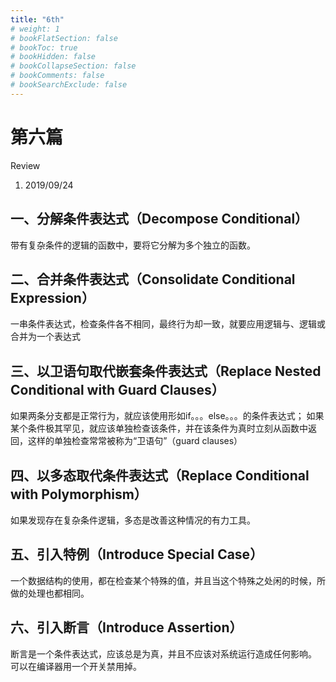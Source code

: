 ```yaml
---
title: "6th"
# weight: 1
# bookFlatSection: false
# bookToc: true
# bookHidden: false
# bookCollapseSection: false
# bookComments: false
# bookSearchExclude: false
---
```


# 第六篇

Review
1. 2019/09/24

## 一、分解条件表达式（Decompose Conditional）
带有复杂条件的逻辑的函数中，要将它分解为多个独立的函数。

## 二、合并条件表达式（Consolidate Conditional Expression）
一串条件表达式，检查条件各不相同，最终行为却一致，就要应用逻辑与、逻辑或合并为一个表达式

## 三、以卫语句取代嵌套条件表达式（Replace Nested Conditional with Guard Clauses）
如果两条分支都是正常行为，就应该使用形如if。。。else。。。的条件表达式；
如果某个条件极其罕见，就应该单独检查该条件，并在该条件为真时立刻从函数中返回，这样的单独检查常常被称为“卫语句”（guard clauses）

## 四、以多态取代条件表达式（Replace Conditional with Polymorphism）
如果发现存在复杂条件逻辑，多态是改善这种情况的有力工具。

## 五、引入特例（Introduce Special Case）
一个数据结构的使用，都在检查某个特殊的值，并且当这个特殊之处闲的时候，所做的处理也都相同。

## 六、引入断言（Introduce Assertion）
断言是一个条件表达式，应该总是为真，并且不应该对系统运行造成任何影响。
可以在编译器用一个开关禁用掉。

